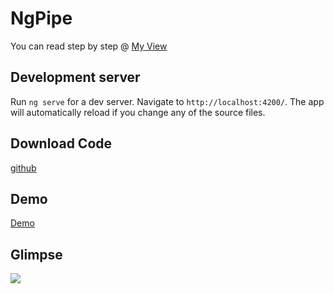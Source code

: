 # NgPipe

You can read step by step @ [My View](https://myview.rahulnivi.net/pipes-angular/)

## Development server

Run `ng serve` for a dev server. Navigate to `http://localhost:4200/`. The app will automatically reload if you change any of the source files.

## Download Code

[github](https://github.com/rahulsahay19/ng-Pipe-demo)

## Demo

[Demo](https://rahulsahay19.github.io/ng-Pipe-demo/)

## Glimpse
![](https://user-images.githubusercontent.com/3886381/34809405-cf80a542-f6ba-11e7-93a1-638e7a0b134e.png)
